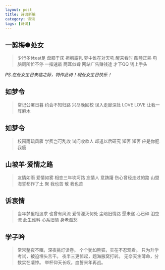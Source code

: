 ```yaml
---
layout: post
title: 诗词新编
category: 诗词
tags: [诗词]
---
```


## 一剪梅●处女

> 少行多休eat足
> 盘膝于床
> 袒胸露乳
> 梦中谁在对天吼
> 醒来看时
> 酣睡正熟
> 电脑厕所忙不停
> 一指速敲
> 两耳似聋
> 网站广告赚钱途
> 才下QQ
> 钱上手头

*PS.在处女生日来临之际，特作此诗！祝处女生日快乐！*

## 如梦令

> 常记公署日暮
> 约会不知归路
> 兴尽晚回校
> 误入走廊深处
> LOVE LOVE
> 让我一阵麻木

## 如梦令

> 校园雨疏风骤
> 学费岂可乱收
> 试问收款人
> 却道以后研究
> 知否 知否
> 应是你肥我瘦

## 山坡羊·爱情之路

> 友情如雨
> 爱情如雾
> 相恋三年坎坷路
> 忘情人
> 意踌躇
> 伤心曾经走过的路
> 山盟海誓都作了土
> 聚 我也苦
> 散 我也苦

## 诉衷情

> 当年梦里相追求
> 也曾有风流
> 爱情湮灭何处
> 尘暗旧情路
> 愿未遂 心已碎 泪空流
> 此生谁料
> 心系旧情 身老孤愁

## 学子吟

> 常常整夜不眠，深夜挑灯读卷。
> 个个犹如熊猫，实在不忍观看。
> 只为升学考试，被迫埋头苦干。
> 夜半三更惊起，题海腋窝打转。
> 无奈天生薄命，分数实在凄惨。
> 举杯仰天长叹，血誓来年再战。